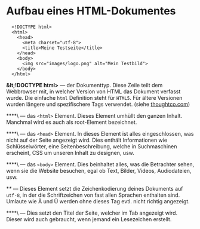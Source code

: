 # Aufbau eines HTML-Dokumentes

```markup
  <!DOCTYPE html>
  <html>
    <head>
      <meta charset="utf-8">
      <title>Meine Testseite</title>
    </head>
    <body>
      <img src="images/logo.png" alt="Mein Testbild">
    </body>
  </html>
```

**\&lt;!DOCTYPE html&gt;** — der Dokumenttyp. Diese Zeile teilt dem Webbrowser mit, in welcher Version von HTML das Dokument verfasst wurde. Die einfache `html` Definition steht für `HTML5`. Für ältere Versionen wurden längere und spezifischere Tags verwendet. \(siehe [thoughtco.com](https://www.thoughtco.com/list-of-doctypes-and-the-web-pages-they-generate-3467257)\)

**\**\ — das `<html>` Element. Dieses Element umhüllt den ganzen Inhalt. Manchmal wird es auch als root-Element bezeichnet.

**\**\ — das `<head>` Element. In dieses Element ist alles eingeschlossen, was nicht auf der Seite angezeigt wird. Dies enthält Informationen wie Schlüsselwörter, eine Seitenbeschreibung, welche in Suchmaschinen erscheint, CSS um unseren Inhalt zu designen, usw.

**\**\ — das `<body>` Element. Dies beinhaltet alles, was die Betrachter sehen, wenn sie die Website besuchen, egal ob Text, Bilder, Videos, Audiodateien, usw.

**\** — Dieses Element setzt die Zeichenkodierung deines Dokuments auf `utf-8`, in der die Schriftzeichen von fast allen Sprachen enthalten sind. Umlaute wie Ä und Ü werden ohne dieses Tag evtl. nicht richtig angezeigt.

**\**\ — Dies setzt den Titel der Seite, welcher im Tab angezeigt wird. Dieser wird auch gebraucht, wenn jemand ein Lesezeichen erstellt.

